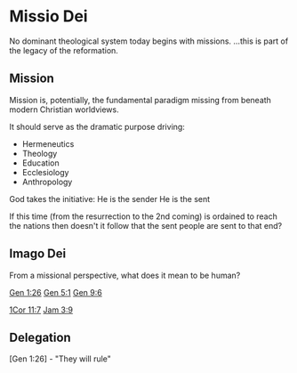 # Missio Dei

No dominant theological system today begins with missions.
...this is part of the legacy of the reformation.

## Mission

Mission is, potentially, the fundamental paradigm missing from beneath modern Christian worldviews.

It should serve as the dramatic purpose driving:
- Hermeneutics
- Theology
- Education
- Ecclesiology
- Anthropology


God takes the initiative:
	He is the sender
	He is the sent

If this time (from the resurrection to the 2nd coming) is ordained to reach the nations then doesn't it follow that the sent people are sent to that end?


## Imago Dei

From a missional perspective, what does it mean to be human?

[Gen 1:26]()
[Gen 5:1]()
[Gen 9:6]()

[1Cor 11:7]()
[Jam 3:9]()


## Delegation

[Gen 1:26] - "They will rule"
